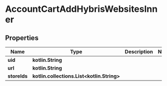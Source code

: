 
# AccountCartAddHybrisWebsitesInner

## Properties
| Name | Type | Description | Notes |
| ------------ | ------------- | ------------- | ------------- |
| **uid** | **kotlin.String** |  |  |
| **url** | **kotlin.String** |  |  |
| **storeIds** | **kotlin.collections.List&lt;kotlin.String&gt;** |  |  |



